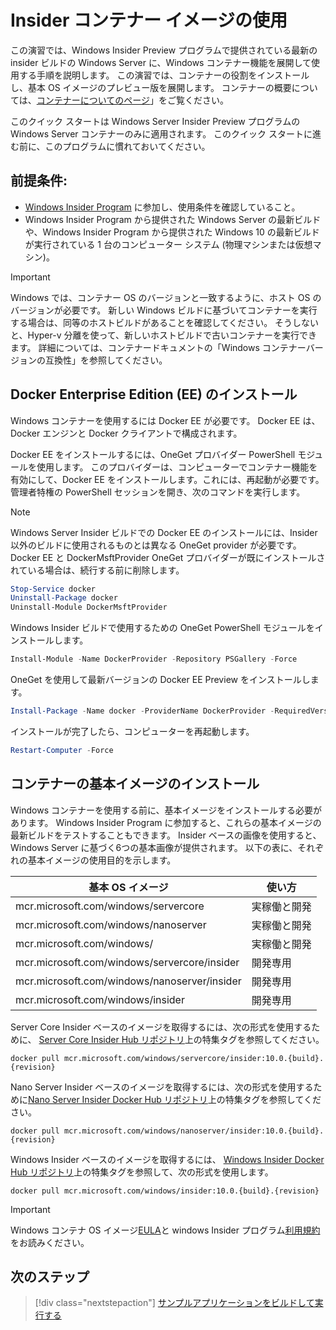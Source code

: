 
# <a name="using-insider-container-images"></a>Insider コンテナー イメージの使用

この演習では、Windows Insider Preview プログラムで提供されている最新の insider ビルドの Windows Server に、Windows コンテナー機能を展開して使用する手順を説明します。 この演習では、コンテナーの役割をインストールし、基本 OS イメージのプレビュー版を展開します。 コンテナーの概要については、[コンテナーについてのページ](../about/index.md)」をご覧ください。

このクイック スタートは Windows Server Insider Preview プログラムの Windows Server コンテナーのみに適用されます。 このクイック スタートに進む前に、このプログラムに慣れておいてください。

## <a name="prerequisites"></a>前提条件: 

- [Windows Insider Program](https://insider.windows.com/GettingStarted) に参加し、使用条件を確認していること。
- Windows Insider Program から提供された Windows Server の最新ビルドや、Windows Insider Program から提供された Windows 10 の最新ビルドが実行されている 1 台のコンピューター システム (物理マシンまたは仮想マシン)。

> [!IMPORTANT]
> Windows では、コンテナー OS のバージョンと一致するように、ホスト OS のバージョンが必要です。 新しい Windows ビルドに基づいてコンテナーを実行する場合は、同等のホストビルドがあることを確認してください。 そうしないと、Hyper-v 分離を使って、新しいホストビルドで古いコンテナーを実行できます。 詳細については、コンテナードキュメントの「Windows コンテナーバージョンの互換性」を参照してください。

## <a name="install-docker-enterprise-edition-ee"></a>Docker Enterprise Edition (EE) のインストール

Windows コンテナーを使用するには Docker EE が必要です。 Docker EE は、Docker エンジンと Docker クライアントで構成されます。

Docker EE をインストールするには、OneGet プロバイダー PowerShell モジュールを使用します。 このプロバイダーは、コンピューターでコンテナー機能を有効にして、Docker EE をインストールします。これには、再起動が必要です。 管理者特権の PowerShell セッションを開き、次のコマンドを実行します。

> [!NOTE]
> Windows Server Insider ビルドでの Docker EE のインストールには、Insider 以外のビルドに使用されるものとは異なる OneGet provider が必要です。 Docker EE と DockerMsftProvider OneGet プロバイダーが既にインストールされている場合は、続行する前に削除します。

```powershell
Stop-Service docker
Uninstall-Package docker
Uninstall-Module DockerMsftProvider
```

Windows Insider ビルドで使用するための OneGet PowerShell モジュールをインストールします。

```powershell
Install-Module -Name DockerProvider -Repository PSGallery -Force
```

OneGet を使用して最新バージョンの Docker EE Preview をインストールします。

```powershell
Install-Package -Name docker -ProviderName DockerProvider -RequiredVersion Preview
```

インストールが完了したら、コンピューターを再起動します。

```powershell
Restart-Computer -Force
```

## <a name="install-base-container-image"></a>コンテナーの基本イメージのインストール

Windows コンテナーを使用する前に、基本イメージをインストールする必要があります。 Windows Insider Program に参加すると、これらの基本イメージの最新ビルドをテストすることもできます。 Insider ベースの画像を使用すると、Windows Server に基づく6つの基本画像が提供されます。 以下の表に、それぞれの基本イメージの使用目的を示します。

| 基本 OS イメージ                       | 使い方                      |
|-------------------------------------|----------------------------|
| mcr.microsoft.com/windows/servercore         | 実稼働と開発 |
| mcr.microsoft.com/windows/nanoserver              | 実稼働と開発 |
| mcr.microsoft.com/windows/              | 実稼働と開発 |
| mcr.microsoft.com/windows/servercore/insider | 開発専用           |
| mcr.microsoft.com/windows/nanoserver/insider        | 開発専用           |
| mcr.microsoft.com/windows/insider        | 開発専用           |

Server Core Insider ベースのイメージを取得するには、次の形式を使用するために、 [Server Core Insider Hub リポジトリ](https://hub.docker.com/_/microsoft-windows-servercore-insider)上の特集タグを参照してください。

```console
docker pull mcr.microsoft.com/windows/servercore/insider:10.0.{build}.{revision}
```

Nano Server Insider ベースのイメージを取得するには、次の形式を使用するために[Nano Server Insider Docker Hub リポジトリ](https://store.docker.com/_/microsoft-windows-nanoserver-insider)上の特集タグを参照してください。

```console
docker pull mcr.microsoft.com/windows/nanoserver/insider:10.0.{build}.{revision}
```

Windows Insider ベースのイメージを取得するには、 [Windows Insider Docker Hub リポジトリ](https://store.docker.com/_/microsoft-windows-insider)上の特集タグを参照して、次の形式を使用します。

```console
docker pull mcr.microsoft.com/windows/insider:10.0.{build}.{revision}
```

> [!IMPORTANT]
> Windows コンテナ OS イメージ[EULA](../EULA.md )と windows Insider プログラム[利用規約](https://www.microsoft.com/software-download/windowsinsiderpreviewserver)をお読みください。

## <a name="next-steps"></a>次のステップ

> [!div class="nextstepaction"]
> [サンプルアプリケーションをビルドして実行する](./Nano-RS3-.NET-Core-and-PS.md)
